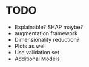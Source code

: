# TODO

- Explainable? SHAP maybe?
- augmentation framework
- Dimensionality reduction?
- Plots as well
- Use validation set
- Additional Models

